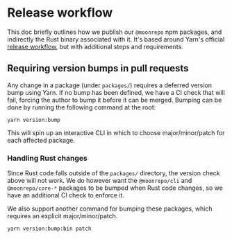 # Release workflow

This doc briefly outlines how we publish our `@moonrepo` npm packages, and indirectly the Rust
binary associated with it. It's based around Yarn's official
[release workflow](https://yarnpkg.com/features/release-workflow), but with additional steps and
requirements.

## Requiring version bumps in pull requests

Any change in a package (under `packages/`) requires a deferred version bump using Yarn. If no bump
has been defined, we have a CI check that will fail, forcing the author to bump it before it can be
merged. Bumping can be done by running the following command at the root:

```shell
yarn version:bump
```

This will spin up an interactive CLI in which to choose major/minor/patch for each affected package.

### Handling Rust changes

Since Rust code falls outside of the `packages/` directory, the version check above will not work.
We do however want the `@moonrepo/cli` and `@moonrepo/core-*` packages to be bumped when Rust code
changes, so we have an additional CI check to enforce it.

We also support another command for bumping these packages, which requires an explicit
major/minor/patch.

```shell
yarn version:bump:bin patch
```
